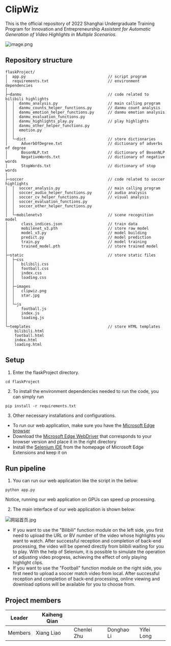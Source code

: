# ClipWiz
This is the official repository of 2022 Shanghai Undergraduate Training Program for Innovation and Entrepreneurship _Assistant for Automatic Generation of Video Highlights in Multiple Scenarios._

![image.png](https://cdn.nlark.com/yuque/0/2024/png/39055961/1708138852223-d4b94d35-7736-404d-b5c7-e3764cf30a7d.png#averageHue=%236a6969&clientId=uc27b20fe-9fce-4&from=paste&height=470&id=u71acb1c9&originHeight=811&originWidth=864&originalType=binary&ratio=1.25&rotation=0&showTitle=false&size=55469&status=done&style=none&taskId=u9e60dfe5-1277-48a6-9d79-3971f588251&title=&width=500.20001220703125)
## Repository structure
```
flaskProject/
│  app.py                                    // script program
│  requirements.txt                          // environment dependencies
│  
├─danmu                                      // code related to bilibili highlights
│  │  danmu_analysis.py                      // main calling program
│  │  danmu_counts_helper_functions.py       // danmu count analysis
│  │  danmu_emotion_helper_functions.py      // danmu emotion analysis
│  │  danmu_evaluation_functions.py          
│  │  danmu_highlights_play.py               // play highlights
│  │  danmu_other_helper_functions.py        
│  │  emotion.py
│  │  
│  └─dict                                    // store dictionaries
│      AdverbOfDegree.txt                    // dictionary of adverbs of degree
│      BosonNLP.txt                          // dictionary of BosonNLP
│      NegativeWords.txt                     // dictionary of negative words
│      StopWords.txt                         // dictionary of stop words
│          
├─soccer                                     // code related to soccer highlights
│  │  soccer_analysis.py                     // main calling program
│  │  soccer_audio_helper_functions.py       // audio analysis
│  │  soccer_cv_helper_functions.py          // visual analysis
│  │  soccer_evaluation_functions.py         
│  │  soccer_other_helper_functions.py       
│  │  
│  └─mobilenetv3                             // scene recognition model
│      class_indices.json                    // train data
│      mobilenet_v3.pth                      // store raw model
│      model_v3.py                           // model building
│      predict.py                            // model prediction
│      train.py                              // model training
│      trained_model.pth                     // store trained model
│          
├─static                                     // store static files
│  ├─css
│  │   bilibili.css
│  │   football.css
│  │   index.css
│  │   loading.css
│  │      
│  ├─images
│  │   clipwiz.png
│  │   star.jpg
│  │      
│  └─js
│      football.js
│      index.js
│      loading.js
│          
└─templates                                  // store HTML templates
    bilibili.html
    football.html
    index.html
    loading.html
```
## Setup

1. Enter the flaskProject directory.
```
cd flaskProject
```

2. To install the environment dependencies needed to run the code, you can simply run
```
pip install -r requirements.txt
```

3. Other necessary installations and configurations.
- To run our web application, make sure you have the [Microsoft Edge browser](https://www.microsoft.com/zh-cn/edge/download?form=MA13FJ)
- Download the [Microsoft Edge WebDriver](https://developer.microsoft.com/en-us/microsoft-edge/tools/webdriver/?form=MA13LH#downloads) that corresponds to your browser version and place it in the right directory
- Install the [Selenium IDE](https://microsoftedge.microsoft.com/addons/detail/selenium-ide/ajdpfmkffanmkhejnopjppegokpogffp) from the homepage of Microsoft Edge Extensions and keep it on
## Run pipeline

1. You can run our web application like the script in the below:
```
python app.py
```
Notice, running our web application on GPUs can speed up processing.

2. The main interface of our web application is shown below:

![网站首页.jpg](https://cdn.nlark.com/yuque/0/2024/jpeg/39055961/1708138655832-d7e7365b-1ea8-4ac6-9981-d06c3faf2963.jpeg#averageHue=%231a2030&clientId=uc27b20fe-9fce-4&from=ui&id=u964c9b82&originHeight=938&originWidth=1906&originalType=binary&ratio=1.25&rotation=0&showTitle=false&size=371747&status=done&style=none&taskId=uf1913b0f-019a-4f15-bc4c-bf699d6e079&title=)

- If you want to use the "Bilibili" function module on the left side, you first need to upload the URL or BV number of the video whose highlights you want to watch. After successful reception and completion of back-end processing, the video will be opened directly from bilibili waiting for you to play. With the help of Selenium, it is possible to simulate the operation of adjusting video progress, achieving the effect of only playing highlight clips.
- If you want to use the "Football" function module on the right side, you first need to upload a soccer match video from local. After successful reception and completion of back-end processing, online viewing and download options will be available for you to choose from.
## Project members
| Leader | Kaiheng Qian |  |  |  |
| --- | --- | --- | --- | --- |
| Members | Xiang Liao | Chenlei Zhu | Donghao Li | Yifei Long |

